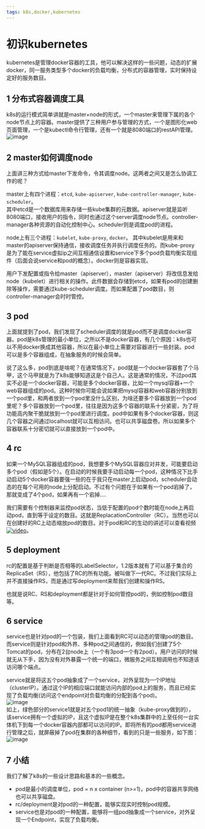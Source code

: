 ```yaml
---
tags: k8s,docker,kubernetes
---
```

# 初识kubernetes
kubernetes是管理docker容器的工具，他可以解决这样的一些问题，动态的扩展docker，同一服务类型多个docker的负载均衡，分布式的容器管理，实时保持设定好的服务数目。
## 1 分布式容器调度工具
k8s的运行模式简单讲就是master+node的形式，一个master来管理下属的各个node节点上的容器。master提供了三种用户参与管理的方式，一个是图形化web页面管理，一个是kubectl命令行管理，还有一个就是8080端口的restAPI管理。  
![image](img/kube1.jpg)  
## 2 master如何调度node
上面讲三种方式给master下发命令，令其调度node。这两者之间又是怎么协调工作的呢？

master上有四个进程：`etcd`, `kube-apiserver`,  `kube-controller-manager`, `kube-scheduler`。  
其中etcd是一个数据库用来存储一些kube集群的元数据。apiserver就是监听8080端口，接收用户的指令，同时也通过这个server调度node节点。controller-manager各种资源的自动化控制中心。scheduler则是调度pod的进程。

node上有三个进程：`kubelet`, `kube-proxy`, `docker`。
其中kubelet是用来和master的apiserver保持通信，接收调度任务并执行调度任务的。而kube-proxy是为了能在service虚拟ip之间互相通信设置和service下多个pod负载均衡实现组件（后面会说service和pod的概念）。docker则是容器实现。

用户下发配置或指令给master（apiserver），master（apiserver）将改信息发给node（kubelet）进行相关的操作。此件数据会存储到etcd，如果有pod的创建删除等操作，需要通过kube-scheduler调度。而如果配置了pod数目，则controller-manager会时时管控。
## 3 pod
上面就提到了pod，我们发现了scheduler调度的就是pod而不是调度docker容器。pod是k8s管理的最小单位，之所以不是docker容器，有几个原因：k8s也可以不用docker换成其他容器，所以在最小单位上需要对容器进行一些封装。pod可以是多个容器组成，在抽象服务的时候会简单。

说了这么多，pod到底是啥呢？在通常情况下，pod就是一个docker容器套了个马甲，这个马甲就是为了k8s能够知道这是个自己人。这是通常的情况，不过pod其实不必是一个docker容器，可能是多个docker容器，比如一个mysql容器+一个web容器组成的pod。这种时候你可能会说如果把mysql容器和web容器分别放到一个pod里，和两者放到一个pod里没什么区别，为啥还要多个容器放到一个pod里呢？多个容器放到一个pod里，往往是因为这多个容器的联系十分紧密，为了将功能高内聚干脆就放到一个pod里进行调度。pod中如果有多个docker容器，则这几个容器之间通过localhost就可以互相访问。也可以共享磁盘卷。所以如果多个容器联系十分密切就可以直接放到一个pod中。
## 4 rc
如果一个MySQL容器组成的pod，我想要多个MySQL容器应对并发，可能要启动多个pod（假如是5个）。在启动的时候我要手动启动每一个pod，这种情况下比手动启动5个docker容器要强一些的在于我只在master上启动pod，scheduler会动态的在每个可用的node上分配启动。不过有个问题在于如果有一个pod宕掉了，那就变成了4个pod，如果再有一个宕掉....

我们需要有个控制器来监控pod状态，当低于配置的pod个数时能在node上再启动pod，直到等于设定的数目。这就是ReplacationController（RC）。当然也可以在创建好的RC上动态缩放pod的数目。对于pod和RC的生动的讲述可以查看视频[![video](img/video1.jpg)](https://www.youtube.com/watch?v=PH-2FfFD2PU)。
## 5 deployment
rc的配置是基于判断是否相等的LabelSelector，1.2版本就有了可以基于集合的ReplicaSet（RS），他包括了RC的所有功能。被叫做下一代RC。不过我们实际上并不直接操作RS，而是通过写deployment来帮我们创建和操作RS。  

也就是说RC、RS和deployment都是针对于如何管控pod的，例如控制pod数目等。
## 6 service
service也是针对pod的一个包装，我们上面看到RC可以动态的管理pod的数目。而service则是针对pod和外界、多种pod之间通信的，例如我们创建了5个Tomcat的pod，分布在2台node上（一个有3pod一个有2pod）。用户访问的时候就无从下手，因为没有对外暴露一个统一的端口，微服务之间互相调用也不知道该访问哪个端点。

service就是将这五个pod抽象成了一个service，对外呈现为一个IP地址（clusterIP）。通过这个IP的相应端口就能访问内部的pod上的服务，而且已经实现了负载均衡(访问这个endpoint对负载均衡的分配到各个pod)。  
![image](img/kube2.jpg)  
如上，绿色部分的service1就是对五个pod1的统一抽象（kube-proxy做到的），该service拥有一个虚拟的IP，且这个虚拟IP是在整个k8s集群中的上至任何一台实体机下到每一个docker容器内部都可以访问的IP。即将所有的pod都用service进行管理之后，就屏蔽掉了pod在集群的各种细节，看到的只是一些服务，如下图：  
![image](img/kube3.jpg)  

## 7 小结
我们了解了k8s的一些设计思路和基本的一些概念。
- pod是最小的调度单位，pod = n x container (n>=1)，pod中的容器共享网络也可以共享磁盘。
- rc/deployment是对pod的一种配置，能够实现实时控制pod规模。
- service也是对pod的一种配置，能够将一组pod抽象成一个service，对外呈现一个Endpoint，实现了负载均衡。